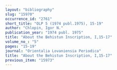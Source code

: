 ```yaml
---
layout: "bibliography"
slug: "15970"
occurrence_id: "2761"
short_title: "OLP 5 (1974 publ.1975), 15-19"
author: "Chlopin, Igor N."
publication_year: "1974 publ. 1975"
title: "About the Behistun Inscription, I,15-17"
volume_no_: "5"
pages: "15-19"
journal: "Orientalia Lovaniensia Periodica"
title: "About the Behistun Inscription, I,15-17"
previous_item: "15973"
---
```

